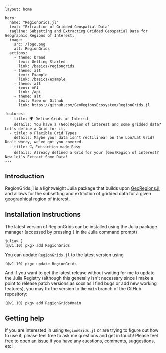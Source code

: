 ```@raw html
---
layout: home

hero:
  name: "RegionGrids.jl"
  text: "Extraction of Gridded Geospatial Data"
  tagline: Subsetting and Extracting Gridded Geospatial Data for Geographic Regions of Interest.
  image:
    src: /logo.png
    alt: RegionGrids
  actions:
    - theme: brand
      text: Getting Started
      link: /basics/regiongrids
    - theme: alt
      text: Example
      link: /basics/example
    - theme: alt
      text: API
      link: /api
    - theme: alt
      text: View on Github
      link: https://github.com/GeoRegionsEcosystem/RegionGrids.jl

features:
  - title: 🌍 Define Grids of Interest
    details: You have a (Geo)Region of interest and some gridded data? Let's define a Grid for it.
  - title: ⚙️ Flexible Grid Types
    details: Maybe your data isn't rectilinear on the Lon/Lat Grid? Don't worry, we've got you covered.
  - title: 🔍 Extraction made Easy
    details: Already defined a Grid for your (Geo)Region of interest? Now let's Extract Some Data!
---
```

## Introduction

RegionGrids.jl is a lightweight Julia package that builds upon [GeoRegions.jl](https://github.com/GeoRegionsEcosystem/GeoRegions.jl), and allows for the subsetting and extraction of gridded data for a given geographical region of interest.

## Installation Instructions

The latest version of RegionGrids can be installed using the Julia package manager (accessed by pressing `]` in the Julia command prompt)
```julia-repl
julia> ]
(@v1.10) pkg> add RegionGrids
```

You can update `RegionGrids.jl` to the latest version using
```julia-repl
(@v1.10) pkg> update RegionGrids
```

And if you want to get the latest release without waiting for me to update the Julia Registry (although this generally isn't necessary since I make a point to release patch versions as soon as I find bugs or add new working features), you may fix the version to the `main` branch of the GitHub repository:
```julia-repl
(@v1.10) pkg> add RegionGrids#main
```

## Getting help
If you are interested in using `RegionGrids.jl` or are trying to figure out how to use it, please feel free to ask me questions and get in touch!  Please feel free to [open an issue](https://github.com/GeoRegionsEcosystem/RegionGrids.jl/issues/new) if you have any questions, comments, suggestions, etc!
